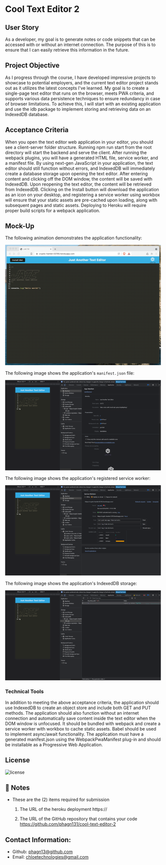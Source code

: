 # Cool Text Editor 2

## User Story

As a developer, my goal is to generate notes or code snippets that can be accessed with or without an internet connection. The purpose of this is to ensure that I can easily retrieve this information in the future.

## Project Objective

As I progress through the course, I have developed impressive projects to showcase to potential employers, and the current text editor project stands out as it utilizes the latest concepts I've learned. My goal is to create a single-page text editor that runs on the browser, meets PWA criteria, and supports various data persistence techniques to ensure redundancy in case of browser limitations. To achieve this, I will start with an existing application and use the idb package to implement storing and retrieving data on an IndexedDB database.

## Acceptance Criteria

When you open the text editor web application in your editor, you should see a client-server folder structure. Running npm run start from the root directory will start the backend and serve the client. After running the webpack plugins, you will have a generated HTML file, service worker, and a manifest file. By using next-gen JavaScript in your application, the text editor should still function without errors, and IndexedDB will immediately create a database storage upon opening the text editor. After entering content and clicking off the DOM window, the content will be saved with IndexedDB. Upon reopening the text editor, the content will be retrieved from IndexedDB. Clicking on the Install button will download the application as an icon on your desktop, and registering a service worker using workbox will ensure that your static assets are pre-cached upon loading, along with subsequent pages and static assets. Deploying to Heroku will require proper build scripts for a webpack application.

## Mock-Up

The following animation demonstrates the application functionality:

![Demonstration of the finished Module 19 Challenge being used in the browser and then installed.](./Assets/00-demo.gif)

The following image shows the application's `manifest.json` file:

![Demonstration of the finished Module 19 Challenge with a manifest file in the browser.](./Assets/01-manifest.png)

The following image shows the application's registered service worker:

![Demonstration of the finished Module 19 Challenge with a registered service worker in the browser.](./Assets/02-service-worker.png)

The following image shows the application's IndexedDB storage:

![Demonstration of the finished Module 19 Challenge with a IndexedDB storage named 'jate' in the browser.](./Assets/03-idb-storage.png)


### Technical Tools

In addition to meeting the above acceptance criteria, the application should use IndexedDB to create an object store and include both GET and PUT methods. The application should also function without an internet connection and automatically save content inside the text editor when the DOM window is unfocused. It should be bundled with webpack and create a service worker with workbox to cache static assets. Babel should be used to implement async/await functionality. The application must have a generated manifest.json using the WebpackPwaManifest plug-in and should be installable as a Progressive Web Application.

## License

![license](https://img.shields.io/badge/license-MIT-blue.svg)

## 📝 Notes

- These are the (2) items required for submission
  1.  The URL of the heroku deployment
       https://

      
  2.  The URL of the GitHub repository that contains your code
      https://github.com/phagn131/cool-text-editor-2

## Contact Information:
- Github: [phagn13@github.com](https://github.com/phagn13@github.com)
- Email: [chloetechnologies@gmail.com](user@email.com)
